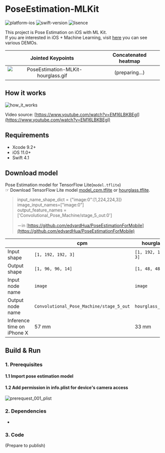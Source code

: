 # PoseEstimation-MLKit
![platform-ios](https://img.shields.io/badge/platform-ios-lightgrey.svg)
![swift-version](https://img.shields.io/badge/swift-4.2-red.svg)
![lisence](https://img.shields.io/badge/license-MIT-black.svg)

This project is Pose Estimation on iOS with ML Kit.<br>If you are interested in iOS + Machine Learning, visit [here](https://github.com/motlabs/iOS-Proejcts-with-ML-Models) you can see various DEMOs.<br>

|                      Jointed Keypoints                       | Concatenated heatmap |
| :----------------------------------------------------------: | :------------------: |
| ![PoseEstimation-MLKit-hourglass.gif](resource/PoseEstimation-MLKit-hourglass.gif) |    (preparing...)    |

## How it works

![how_it_works](/Users/canapio/Project/machine%20learning/MoT%20Labs/github_project/ios-project/PoseEstimation-CoreML/resource/how_it_works.png)

Video source: [https://www.youtube.com/watch?v=EM16LBKBEgI](https://www.youtube.com/watch?v=EM16LBKBEgI)

## Requirements

- Xcode 9.2+
- iOS 11.0+
- Swift 4.1

## Download model

Pose Estimation model for TensorFlow Lite(`model.tflite`)<br>
☞ Download TensorFlow Lite model [model_cpm.tflite](https://github.com/edvardHua/PoseEstimationForMobile/tree/master/release/cpm_model) or [hourglass.tflite](https://github.com/edvardHua/PoseEstimationForMobile/tree/master/release/hourglass_model).

> input_name_shape_dict = {"image:0":[1,224,224,3]} image_input_names=["image:0"] <br>output_feature_names = ['Convolutional_Pose_Machine/stage_5_out:0']
>
> －in [https://github.com/edvardHua/PoseEstimationForMobile](https://github.com/edvardHua/PoseEstimationForMobile)

|                            | cpm                                      | hourglass          |
| -------------------------- | ---------------------------------------- | ------------------ |
| Input shape                | `[1, 192, 192, 3]`                       | `[1, 192, 192, 3]` |
| Output shape               | `[1, 96, 96, 14]`                        | `[1, 48, 48, 14]`  |
| Input node name            | `image`                                  | `image`            |
| Output node name           | `Convolutional_Pose_Machine/stage_5_out` | `hourglass_out_3`  |
| Inference time on iPhone X | 57 mm                                    | 33 mm              |

## Build & Run

### 1. Prerequisites

#### 1.1 Import pose estimation model



#### 1.2 Add permission in info.plist for device's camera access

![prerequest_001_plist](/Users/canapio/Project/machine%20learning/MoT%20Labs/github_project/ios-project/PoseEstimation-CoreML/resource/prerequest_001_plist.png)

### 2. Dependencies

- 

### 3. Code

(Prepare to publish)